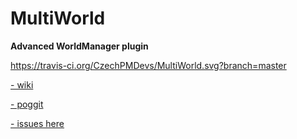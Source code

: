 # MultiWorld
**Advanced WorldManager plugin**

https://travis-ci.org/CzechPMDevs/MultiWorld.svg?branch=master

[- wiki](https://github.com/CzechPMDevs/MultiWorld/wiki)

[- poggit](https://poggit.pmmp.io/ci/CzechPMDevs/MultiWorld/MultiWorld)

[- issues here](https://github.com/CzechPMDevs/MultiWorld/issues)
